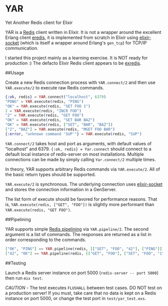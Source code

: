 YAR
===

Yet Another Redis client for Elixir

YAR is a [Redis](http://redis.io) client written in Elixir.  It is
not a wrapper around the excellent Erlang client
[eredis](https://github.com/wooga/eredis), it is implemented
from scratch in Elixir using
[elixir-socket](https://github.com/meh/elixir-socket)
(which is itself a wrapper around Erlang's `gen_tcp`)
for TCP/IP communication.

I started this project mainly as a learning exercise.  It is NOT
ready for production :)  The defacto Elixir Redis client appears
to be [exredis](https://github.com/artemeff/exredis).

##Usage

Create a new Redis connection process with `YAR.connect/2` and then
use `YAR.execute/2` to execute raw Redis commands.

```elixir
{:ok, redis} = YAR.connect("localhost", 6379)
"PONG" = YAR.execute(redis, "PING")
"OK" = YAR.execute(redis, "SET FOO 1")
2 = YAR.execute(redis, "INCR FOO")
"2" = YAR.execute(redis, "GET FOO")
"OK" = YAR.execute(redis, "SET BAR BAZ")
"OK" = YAR.execute(redis, ["SET", "BAR", "BAZ"])
["2", "BAZ"] = YAR.execute(redis, "MGET FOO BAR")
{:error, "unknown command 'SUP'"} = YAR.execute(redis, "SUP")
```

`YAR.connect/2` takes host and port as arguments, with
default values of "localhost" and 6379. `{:ok, redis} = Yar.connect` 
should connect to a default local instance of redis-server on most
installations.  Multiple connections can be made by simply
calling `Yar.connect/2` multiple times.

In theory, YAR supports arbitrary Redis commands via
`YAR.execute/2`.  All of the basic return types should be
supported.

`YAR.execute/2` is synchronous.  The underlying connection uses
[elixir-socket](https://github.com/meh/elixir-socket) and stores
the connection information in a GenServer.

The list form of execute should be favored for performance reasons.
That is, `YAR.execute(redis, ["GET", "FOO"])` is slightly more
performant than `YAR.execute(redis, "GET FOO")`.

##Pipelining

YAR supports simple [Redis pipelining](http://redis.io/topics/pipelining)
via `YAR.pipeline/2`.  The second argument
is a list of commands.  The responses are returned as a list in order
corresponding to the commands.

```elixir
["OK", "PING"] == YAR.pipeline(redis, [["SET", "FOO", "42"], ["PING"]])
["42", "OK"] == YAR.pipeline(redis, [["GET", "FOO"], ["SET", "FOO", "1"]])
```

##Testing

Launch a Redis server instance on port 5000 (`redis-server -- port 5000`)
then run `mix test`.

*CAUTION* - The test executes `FLUSHALL` between test cases. DO NOT
test on a production server!  If you must, take care that no
data is kept on a Redis instance on port 5000, or change the test port
in `test/yar_test.exs`.
